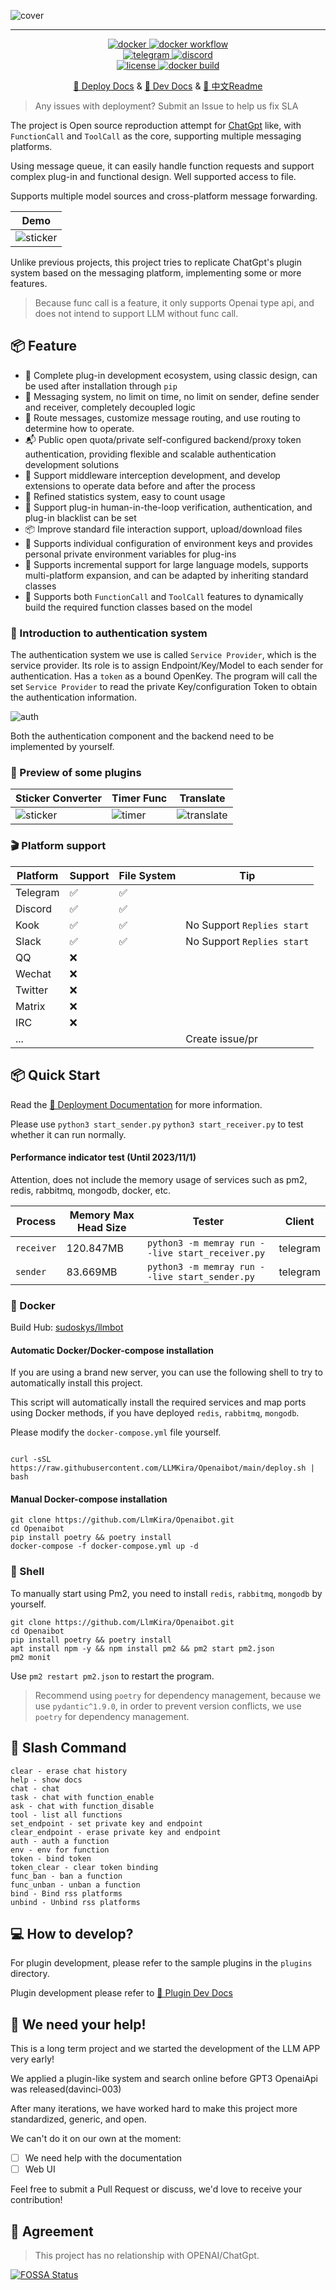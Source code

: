 ![cover](https://raw.githubusercontent.com/LlmKira/.github/main/llmbot/project_cover.png)

-----------------------

<p align="center">
<a href="https://hub.docker.com/repository/docker/sudoskys/llmbot/general">
    <img src="https://img.shields.io/docker/pulls/sudoskys/llmbot" alt="docker">
</a>
<a href="https://github.com/llmkira/openaibot/actions/workflows/docker-ci.yaml">
    <img src="https://github.com/llmkira/openaibot/actions/workflows/docker-ci.yaml/badge.svg" alt="docker workflow">
</a>
<br />
<a href="https://t.me/Openai_LLM">
    <img src="https://img.shields.io/badge/Join-Telegram-blue" alt="telegram">
</a>
<a href="https://discord.gg/6QHNdwhdE5">
    <img src="https://img.shields.io/badge/Join-Discord-blue" alt="discord">
</a>
<br/>
<a href="https://raw.githubusercontent.com/llmkira/openaibot/main/LICENSE">
    <img src="https://img.shields.io/github/license/llmkira/openaibot" alt="license">
</a>
<a href="https://hub.docker.com/repository/docker/sudoskys/llmbot/builds">
    <img src="https://img.shields.io/docker/v/sudoskys/llmbot" alt="docker build">
</a>
</p>

<p align="center">
  <a href="https://llmkira.github.io/Docs/en">🍩 Deploy Docs</a> 
  &
  <a href="https://llmkira.github.io/Docs/en/dev/basic">🧀 Dev Docs</a>
  &
  <a href="README.md">📝 中文Readme</a>
</p>

> Any issues with deployment? Submit an Issue to help us fix SLA

The project is Open source reproduction attempt for [ChatGpt](https://chatgpt.com) like, with `FunctionCall`
and `ToolCall` as the core,
supporting multiple messaging platforms.

Using message queue, it can easily handle function requests and support complex plug-in and functional design. Well
supported access to file.

Supports multiple model sources and cross-platform message forwarding.

| Demo                              | 
|-----------------------------------|
| ![sticker](./docs/chain_chat.gif) |

Unlike previous projects, this project tries to replicate ChatGpt's plugin system based on the messaging platform,
implementing some or more features.

> Because func call is a feature, it only supports Openai type api, and does not intend to support LLM without func
> call.

## 📦 Feature

- 🍪 Complete plug-in development ecosystem, using classic design, can be used after installation through `pip`
- 📝 Messaging system, no limit on time, no limit on sender, define sender and receiver, completely decoupled logic
- 📎 Route messages, customize message routing, and use routing to determine how to operate.
- 📬 Public open quota/private self-configured backend/proxy token authentication, providing flexible and scalable
  authentication development solutions
- 🍾 Support middleware interception development, and develop extensions to operate data before and after the process
- 🎵 Refined statistics system, easy to count usage
- 🍰 Support plug-in human-in-the-loop verification, authentication, and plug-in blacklist can be set
- 📦 Improve standard file interaction support, upload/download files
- 🍖 Supports individual configuration of environment keys and provides personal private environment variables for
  plug-ins
- 🍟 Supports incremental support for large language models, supports multi-platform expansion, and can be adapted by
  inheriting standard classes
- 🍔 Supports both `FunctionCall` and `ToolCall` features to dynamically build the required function classes based on the
  model

### 🧀 Introduction to authentication system

The authentication system we use is called `Service Provider`, which is the service provider. Its role is to assign
Endpoint/Key/Model to each sender for authentication.
Has a `token` as a bound OpenKey. The program will call the set `Service Provider` to read the private Key/configuration
Token to obtain the authentication information.

![auth](./docs/SeriveProvider.svg)

Both the authentication component and the backend need to be implemented by yourself.

### 🧀 Preview of some plugins

| Sticker Converter                   | Timer Func                      | Translate                                    |
|-------------------------------------|---------------------------------|----------------------------------------------|
| ![sticker](./docs/sticker_func.gif) | ![timer](./docs/timer_func.gif) | ![translate](./docs/translate_file_func.gif) |

### 🎬 Platform support

| Platform | Support | File System | Tip                        |
|----------|---------|-------------|----------------------------|
| Telegram | ✅       | ✅           |                            |
| Discord  | ✅       | ✅           |                            |
| Kook     | ✅       | ✅           | No Support `Replies start` |
| Slack    | ✅       | ✅           | No Support `Replies start` |
| QQ       | ❌       |             |                            |
| Wechat   | ❌       |             |                            |
| Twitter  | ❌       |             |                            |
| Matrix   | ❌       |             |                            |
| IRC      | ❌       |             |                            |
| ...      |         |             | Create issue/pr            |

## 📦 Quick Start

Read the [🧀 Deployment Documentation](https://llmkira.github.io/Docs/) for more information.

Please use `python3 start_sender.py` `python3 start_receiver.py` to test whether it can run normally.

#### Performance indicator test (Until 2023/11/1)

Attention, does not include the memory usage of services such as pm2, redis, rabbitmq, mongodb, docker, etc.

| Process    | Memory Max Head Size | Tester                                           | Client   |
|------------|----------------------|--------------------------------------------------|----------|
| `receiver` | 120.847MB            | `python3 -m memray run --live start_receiver.py` | telegram |
| `sender`   | 83.669MB             | `python3 -m memray run --live start_sender.py`   | telegram |

### 🥣 Docker

Build Hub: [sudoskys/llmbot](https://hub.docker.com/repository/docker/sudoskys/llmbot/general)

#### Automatic Docker/Docker-compose installation

If you are using a brand new server, you can use the following shell to try to automatically install this project.

This script will automatically install the required services and map ports using Docker methods, if you have
deployed `redis`, `rabbitmq`, `mongodb`.

Please modify the `docker-compose.yml` file yourself.

```shell

curl -sSL https://raw.githubusercontent.com/LLMKira/Openaibot/main/deploy.sh | bash
```

#### Manual Docker-compose installation

```shell
git clone https://github.com/LlmKira/Openaibot.git
cd Openaibot
pip install poetry && poetry install
docker-compose -f docker-compose.yml up -d

```

### 🍔 Shell

To manually start using Pm2, you need to install `redis`, `rabbitmq`, `mongodb` by yourself.

```shell
git clone https://github.com/LlmKira/Openaibot.git
cd Openaibot
pip install poetry && poetry install
apt install npm -y && npm install pm2 && pm2 start pm2.json
pm2 monit

```

Use `pm2 restart pm2.json` to restart the program.

>Recommend using `poetry` for dependency management, because we use `pydantic^1.9.0`, in order to prevent version conflicts, we use `poetry` for dependency management.

## 🍪 Slash Command

```shell
clear - erase chat history
help - show docs
chat - chat
task - chat with function_enable
ask - chat with function_disable
tool - list all functions
set_endpoint - set private key and endpoint
clear_endpoint - erase private key and endpoint
auth - auth a function
env - env for function
token - bind token
token_clear - clear token binding
func_ban - ban a function
func_unban - unban a function
bind - Bind rss platforms
unbind - Unbind rss platforms
```

## 💻 How to develop?

For plugin development, please refer to the sample plugins in the `plugins` directory.

Plugin development please refer to [🧀 Plugin Dev Docs](https://llmkira.github.io/Docs/en/dev/basic)

## 🤝 We need your help!

This is a long term project and we started the development of the LLM APP very early!

We applied a plugin-like system and search online before GPT3 OpenaiApi was released(davinci-003)

After many iterations, we have worked hard to make this project more standardized, generic, and open.

We can't do it on our own at the moment:

- [ ] We need help with the documentation
- [ ] Web UI

Feel free to submit a Pull Request or discuss, we'd love to receive your contribution!

## 📜 Agreement

> This project has no relationship with OPENAI/ChatGpt.


[![FOSSA Status](https://app.fossa.com/api/projects/git%2Bgithub.com%2Fsudoskys%2FOpenaibot.svg?type=small)](https://app.fossa.com/projects/git%2Bgithub.com%2Fsudoskys%2FOpenaibot?ref=badge_small)